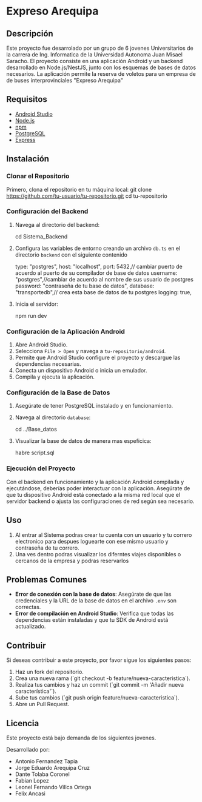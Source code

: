 
# Expreso Arequipa

## Descripción
Este proyecto fue desarrolado por un grupo de 6 jovenes Universitarios de la carrera de Ing. Informatica de la Universidad Autonoma Juan Misael Saracho.
El proyecto consiste en una aplicación Android y un backend desarrollado en Node.js/NestJS, junto con los esquemas de bases de datos necesarios. La aplicación permite la reserva de voletos para un empresa de de buses interprovinciales "Expreso Arequipa"

## Requisitos
- [Android Studio](https://developer.android.com/studio)
- [Node.js](https://nodejs.org/)
- [npm](https://www.npmjs.com/)
- [PostgreSQL](https://www.postgresql.org/)
- [Express](https://expressjs.com/) 

## Instalación

### Clonar el Repositorio
Primero, clona el repositorio en tu máquina local:
git clone https://github.com/tu-usuario/tu-repositorio.git
cd tu-repositorio

### Configuración del Backend

1. Navega al directorio del backend:
    
    cd Sistema_Backend

2. Configura las variables de entorno creando un archivo `db.ts` en el directorio `backend` con el siguiente contenido 

    type: "postgres",
    host: "localhost",
    port: 5432,// cambiar puerto de acuerdo al puerto de su compilador de base de datos
    username: "postgres",//cambiar de acuerdo al nombre de sus usuario de postgres
    password: "contraseña de tu base de datos",
    database: "transportedb",// crea esta base de datos de tu postgres 
    logging: true,

4. Inicia el servidor:

    npm run dev

### Configuración de la Aplicación Android

1. Abre Android Studio.
2. Selecciona `File > Open` y navega a `tu-repositorio/android`.
3. Permite que Android Studio configure el proyecto y descargue las dependencias necesarias.
4. Conecta un dispositivo Android o inicia un emulador.
5. Compila y ejecuta la aplicación.

### Configuración de la Base de Datos

1. Asegúrate de tener PostgreSQL instalado y en funcionamiento.
2. Navega al directorio `database`:

    cd ../Base_datos


3. Visualizar la base de datos de manera mas espeficica:

    habre script.sql

### Ejecución del Proyecto

Con el backend en funcionamiento y la aplicación Android compilada y ejecutándose, deberías poder interactuar con la aplicación. Asegúrate de que tu dispositivo Android está conectado a la misma red local que el servidor backend o ajusta las configuraciones de red según sea necesario.

## Uso

1. Al entrar al Sistema podras crear tu cuenta con un usuario y tu correro electronico para despues loguearte con ese mismo usuario y contraseña de tu correro.
2. Una ves dentro podras visualizar los diferntes viajes disponibles o cercanos de la empresa y podras reservarlos

## Problemas Comunes

- **Error de conexión con la base de datos**: Asegúrate de que las credenciales y la URL de la base de datos en el archivo `.env` son correctas.
- **Error de compilación en Android Studio**: Verifica que todas las dependencias están instaladas y que tu SDK de Android está actualizado.

## Contribuir

Si deseas contribuir a este proyecto, por favor sigue los siguientes pasos:

1. Haz un fork del repositorio.
2. Crea una nueva rama (\`git checkout -b feature/nueva-caracteristica\`).
3. Realiza tus cambios y haz un commit (\`git commit -m 'Añadir nueva característica'\`).
4. Sube tus cambios (\`git push origin feature/nueva-caracteristica\`).
5. Abre un Pull Request.

## Licencia

Este proyecto está bajo demanda de los siguientes jovenes.

Desarrollado por:
- Antonio Fernandez Tapia
- Jorge Eduardo Arequipa Cruz
- Dante Tolaba Coronel
- Fabian Lopez
- Leonel Fernando Villca Ortega
- Felix Ancasi 

